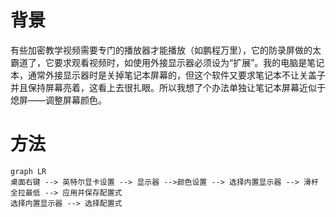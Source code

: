 # 背景

有些加密教学视频需要专门的播放器才能播放（如鹏程万里），它的防录屏做的太霸道了，它要求观看视频时，如使用外接显示器必须设为“扩展”。我的电脑是笔记本，通常外接显示器时是关掉笔记本屏幕的，但这个软件又要求笔记本不让关盖子并且保持屏幕亮着，这看上去很扎眼。所以我想了个办法单独让笔记本屏幕近似于熄屏——调整屏幕颜色。

# 方法

```mermaid
graph LR
桌面右键 --> 英特尔显卡设置 --> 显示器 -->颜色设置 --> 选择内置显示器 --> 滑杆全拉最低 --> 应用并保存配置式
选择内置显示器 --> 选择配置式
```